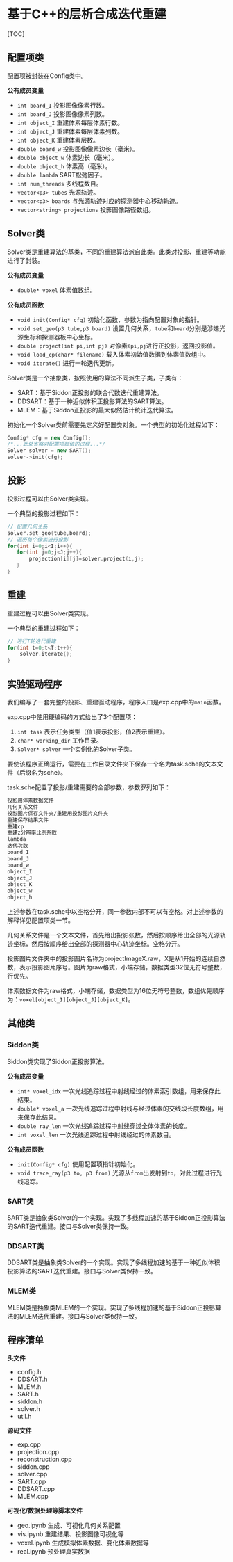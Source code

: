 # 基于C++的层析合成迭代重建

[TOC]

## 配置项类

配置项被封装在Config类中。

**公有成员变量**

- `int board_I` 投影图像像素行数。
- `int board_J` 投影图像像素列数。
- `int object_I` 重建体素每层体素行数。
- `int object_J` 重建体素每层体素列数。
- `int object_K` 重建体素层数。
- `double board_w` 投影图像像素边长（毫米）。
- `double object_w` 体素边长（毫米）。
- `double object_h` 体素高（毫米）。
- `double lambda` SART松弛因子。
- `int num_threads` 多线程数目。
- `vector<p3> tubes` 光源轨迹。
- `vector<p3> boards` 与光源轨迹对应的探测器中心移动轨迹。
- `vector<string> projections` 投影图像路径数组。

## Solver类

Solver类是重建算法的基类，不同的重建算法派自此类。此类对投影、重建等功能进行了封装。

**公有成员变量**

- `double* voxel` 体素值数组。

**公有成员函数**

- `void init(Config* cfg)` 初始化函数，参数为指向配置对象的指针。
- `void set_geo(p3 tube,p3 board)` 设置几何关系，`tube`和`board`分别是涉嫌光源坐标和探测器板中心坐标。
- `double project(int pi,int pj)` 对像素`(pi,pj`进行正投影，返回投影值。
- `void load_cp(char* filename)` 载入体素初始值数据到体素值数组中。
- `void iterate()` 进行一轮迭代更新。

Solver类是一个抽象类，按照使用的算法不同派生子类，子类有：

- SART：基于Siddon正投影的联合代数迭代重建算法。
- DDSART：基于一种近似体积正投影算法的SART算法。
- MLEM：基于Siddon正投影的最大似然估计统计迭代算法。

初始化一个Solver类前需要先定义好配置类对象。一个典型的初始化过程如下：

```c++
Config* cfg = new Config();
/*...此处省略对配置项赋值的过程...*/
Solver solver = new SART();
solver->init(cfg);
```

## 投影

投影过程可以由Solver类实现。

一个典型的投影过程如下：

```c++
// 配置几何关系
solver.set_geo(tube,board);
// 遍历每个像素进行投影
for(int i=0;i<I;i++){
   for(int j=0;j<J;j++){
       projection[i][j]=solver.project(i,j);
   } 
}
```

## 重建

重建过程可以由Solver类实现。

一个典型的重建过程如下：

```c++
// 进行T轮迭代重建
for(int t=0;t<T;t++){
    solver.iterate();
}
```

## 实验驱动程序

我们编写了一套完整的投影、重建驱动程序，程序入口是exp.cpp中的`main`函数。

exp.cpp中使用硬编码的方式给出了3个配置项：

1. `int task` 表示任务类型（值1表示投影，值2表示重建）。
2. `char* working_dir` 工作目录。
3. `Solver* solver` 一个实例化的Solver子类。

要使该程序正确运行，需要在工作目录文件夹下保存一个名为task.sche的文本文件（后缀名为sche）。

task.sche配置了投影/重建需要的全部参数，参数罗列如下：

```bash
投影用体素数据文件
几何关系文件
投影图片保存文件夹/重建用投影图片文件夹
重建保存结果文件
重建cp
重建z分辨率比例系数
lambda
迭代次数
board_I
board_J
board_w
object_I
object_J
object_K
object_w
object_h
```

上述参数在task.sche中以空格分开，同一参数内部不可以有空格。对上述参数的解释详见配置项类一节。

几何关系文件是一个文本文件，首先给出投影张数，然后按顺序给出全部的光源轨迹坐标，然后按顺序给出全部的探测器中心轨迹坐标。空格分开。

投影图片文件夹中的投影图片名称为projectImageX.raw，X是从1开始的连续自然数，表示投影图片序号。图片为raw格式，小端存储，数据类型32位无符号整数，行优先。

体素数据文件为raw格式，小端存储，数据类型为16位无符号整数，数组优先顺序为：`voxel[object_I][object_J][object_K]`。



## 其他类

### Siddon类

Siddon类实现了Siddon正投影算法。

**公有成员变量**

- `int* voxel_idx` 一次光线追踪过程中射线经过的体素索引数组，用来保存此结果。
- `double* voxel_a` 一次光线追踪过程中射线与经过体素的交线段长度数组，用来保存此结果。
- `double ray_len` 一次光线追踪过程中射线穿过全体体素的长度。
- `int voxel_len` 一次光线追踪过程中射线经过的体素数目。

**公有成员函数**

- `init(Config* cfg)` 使用配置项指针初始化。
- `void trace_ray(p3 to, p3 from)` 光源从`from`出发射到`to`，对此过程进行光线追踪。

### SART类

SART类是抽象类Solver的一个实现。实现了多线程加速的基于Siddon正投影算法的SART迭代重建。接口与Solver类保持一致。

### DDSART类

DDSART类是抽象类Solver的一个实现。实现了多线程加速的基于一种近似体积投影算法的SART迭代重建。接口与Solver类保持一致。

### MLEM类

MLEM类是抽象类MLEM的一个实现。实现了多线程加速的基于Siddon正投影算法的MLEM迭代重建。接口与Solver类保持一致。

## 程序清单

**头文件**

- config.h
- DDSART.h
- MLEM.h
- SART.h
- siddon.h
- solver.h
- util.h

**源码文件**

- exp.cpp
- projection.cpp
- reconstruction.cpp
- siddon.cpp
- solver.cpp
- SART.cpp
- DDSART.cpp
- MLEM.cpp

**可视化/数据处理等脚本文件**

- geo.ipynb 生成、可视化几何关系配置
- vis.ipynb 重建结果、投影图像可视化等
- voxel.ipynb 生成模拟体素数据、变化体素数据等
- real.ipynb 预处理真实数据